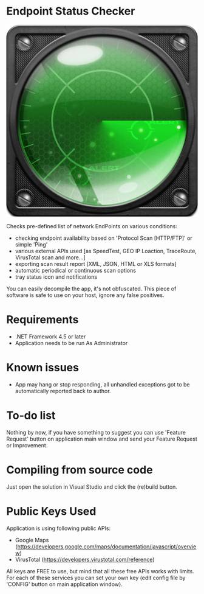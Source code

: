 # Endpoint Status Checker

![image](https://raw.githubusercontent.com/ThePhOeNiX810815/Endpoint-Status-Checker/main/EndpointStatusCheckerImage.jpg)

Checks pre-defined list of network EndPoints on various conditions:

- checking endpoint availability based on 'Protocol Scan [HTTP/FTP]' or simple 'Ping'
- various external APIs used [as SpeedTest, GEO IP Loaction, TraceRoute, VirusTotal scan and more...]
- exporting scan result report [XML, JSON, HTML or XLS formats]
- automatic periodical or continuous scan options
- tray status icon and notifications

You can easily decompile the app, it's not obfuscated.
This piece of software is safe to use on your host, ignore any false positives.

# Requirements
- .NET Framework 4.5 or later
- Application needs to be run As Administrator

# Known issues
- App may hang or stop responding, all unhandled exceptions got to be automatically reported back to author.

# To-do list

Nothing by now, if you have something to suggest you can use 'Feature Request' button
on application main window and send your Feature Request or Improvement.

# Compiling from source code

Just open the solution in Visual Studio and click the (re)build button.

# Public Keys Used

Application is using following public APIs:
- Google Maps (https://developers.google.com/maps/documentation/javascript/overview)
- VirusTotal (https://developers.virustotal.com/reference)

All keys are FREE to use, but mind that all these free APIs works with limits.
For each of these services you can set your own key (edit config file by 'CONFIG' button on main application window).
